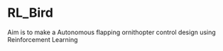 # RL_Bird
Aim is to make a Autonomous flapping ornithopter control design using Reinforcement Learning 
